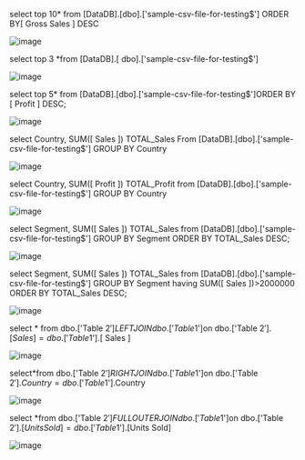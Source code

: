 select top 10* from [DataDB].[dbo].['sample-csv-file-for-testing$'] ORDER BY[ Gross Sales ] DESC

 ![image](https://user-images.githubusercontent.com/100667693/156118727-60039edd-4971-4972-8718-6145875098fc.png)
 
 
 select top 3 *from [DataDB].[ dbo].['sample-csv-file-for-testing$']
 
 ![image](https://user-images.githubusercontent.com/100667693/156119006-b16c8b4d-9420-4394-ac49-3ef747a94188.png)
 
 select top 5* from [DataDB].[dbo].['sample-csv-file-for-testing$']ORDER BY [ Profit ] DESC;
 
 ![image](https://user-images.githubusercontent.com/100667693/156119192-50babb5c-ca6b-40b9-9a71-aa15462ab948.png)
 
  select Country, SUM([  Sales ]) TOTAL_Sales From [DataDB].[dbo].['sample-csv-file-for-testing$'] GROUP BY Country
  
  ![image](https://user-images.githubusercontent.com/100667693/156119426-6c52d46d-d4f6-46b2-b96e-9c10722ab008.png)
  
 select Country, SUM([ Profit ])  TOTAL_Profit from [DataDB].[dbo].['sample-csv-file-for-testing$'] GROUP BY Country 
 
 ![image](https://user-images.githubusercontent.com/100667693/156119625-465864f8-17b2-4b93-8c77-af0b70761db1.png)
 
  select Segment, SUM([  Sales ]) TOTAL_Sales from [DataDB].[dbo].['sample-csv-file-for-testing$']  GROUP BY Segment ORDER BY TOTAL_Sales DESC;
  
  ![image](https://user-images.githubusercontent.com/100667693/156119788-a333da35-f439-4df7-a6b6-c5dc97edd026.png)
  
  select Segment, SUM([  Sales ]) TOTAL_Sales from [DataDB].[dbo].['sample-csv-file-for-testing$'] GROUP BY Segment having SUM([  Sales ])>2000000 ORDER BY TOTAL_Sales DESC;
  
  ![image](https://user-images.githubusercontent.com/100667693/156120011-e4fb33d9-f264-47fc-8cc7-812856f4309c.png)
  
select * from dbo.['Table 2$'] LEFT JOIN dbo.['Table 1$']on dbo.['Table 2$'].[  Sales ]=dbo.['Table 1$'].[  Sales ]

![image](https://user-images.githubusercontent.com/100667693/156120272-55a7bbf5-9356-4b3c-bc6b-421ef444865e.png)

 select*from dbo.['Table 2$']RIGHT JOIN dbo.['Table 1$']on dbo.['Table 2$'].Country=dbo.['Table 1$'].Country
 
 ![image](https://user-images.githubusercontent.com/100667693/156120520-900d32d4-81e2-46b9-b84b-604c567c604d.png)
 
select *from dbo.['Table 2$']FULL OUTER JOIN dbo.['Table 1$']on dbo.['Table 2$'].[Units Sold]=dbo.['Table 1$'].[Units Sold]

![image](https://user-images.githubusercontent.com/100667693/156120751-1637108c-ef7c-4f4d-9008-ef71b67423c8.png)



 

  




 







 



